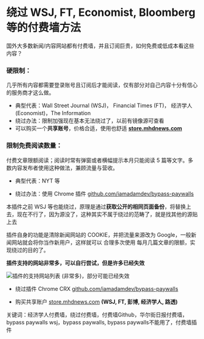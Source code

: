 # 绕过 WSJ, FT, Economist, Bloomberg 等的付费墙方法

国外大多数新闻/内容网站都有付费墙，并且订阅巨贵，如何免费或低成本看这些内容？

### 硬限制：
几乎所有内容都需要登录账号且订阅后才能阅读，仅有部分对自己内容十分有信心的服务商才这么做。

 - 典型代表：Wall Street Journal (WSJ)， Financial Times (FT)， 经济学人 (Economist)，The Information
 - 绕过办法：限制加强现在基本无法绕过了，以前有镜像源可查看
 - 可以购买一个**共享账号**，价格合适，使用也舒适 [**store.mhdnews.com**](https://store.mhdnews.com/)

### 限制免费阅读数量：
付费文章限额阅读；阅读时常有弹窗或者横幅提示本月只能阅读 5 篇等文字。多数内容发布者使用这种做法，兼顾流量与营收。

 - 典型代表：NYT 等

 - 绕过办法：使用 Chrome 插件 [github.com/iamadamdev/bypass-paywalls](https://github.com/iamadamdev/bypass-paywalls-chrome)

本插件之前 WSJ 等也能绕过，原理是通过**获取公开的相同页面备份**，将替换上去，现在不行了，因为源没了，这种其实不属于绕过的范畴了，就是找其他的源贴上去

插件自身的功能是清除新闻网站的 COOKIE，并把流量来源改为 Google，一般新闻网站就会将你当作新用户，这样就可以 合理多次使用 每月几篇文章的限额，实现绕过的目的了。

**插件支持的网站非常多，可以自行尝试，但是许多已经失效**

![插件的支持网站列表 (非常多)，部分可能已经失效](https://i1-cdn.feizhuqwq.com/client/img01/9145080dceccf88ab6fef9a345a68511deae6e95f072efef68c55a4cb0a9e749.png)

 - 绕过插件 Chrome CRX [github.com/iamadamdev/bypass-paywalls](https://github.com/iamadamdev/bypass-paywalls-chrome)

 - 购买共享账户 [store.mhdnews.com](https://store.mhdnews.com/) **(WSJ, FT, 彭博, 经济学人, 路透)**


关键词：经济学人付费墙，绕过付费墙，付费墙Github，华尔街日报付费墙，bypass paywalls wsj，bypass paywalls, bypass paywalls不能用了，付费墙插件
